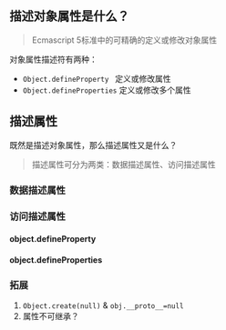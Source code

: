 ## 描述对象属性是什么？

> Ecmascript 5标准中的可精确的定义或修改对象属性

对象属性描述符有两种：

- `Object.defineProperty ` 定义或修改属性
- `Object.defineProperties` 定义或修改多个属性



## 描述属性

既然是描述对象属性，那么描述属性又是什么？

> 描述属性可分为两类：数据描述属性、访问描述属性

### 数据描述属性



### 访问描述属性



#### object.defineProperty

#### object.defineProperties



### 拓展

1. `Object.create(null)` & `obj.__proto__=null`
2. 属性不可继承？

